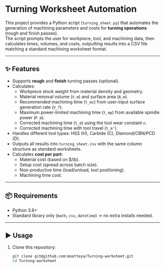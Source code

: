 # Turning Worksheet Automation

This project provides a Python script (`turning_sheet.py`) that automates the generation of machining parameters and costs for **turning operations** (rough and finish passes).  
The script prompts the user for workpiece, tool, and machining data, then calculates times, volumes, and costs, outputting results into a CSV file matching a standard machining worksheet format.

---

## ✨ Features
- Supports **rough** and **finish** turning passes (optional).
- Calculates:
  - Workpiece stock weight from material density and geometry.
  - Material removal volume (`V_m`) and surface area (`A_m`).
  - Recommended machining time (`t_mc`) from user-input surface generation rate (`V_f`).
  - Maximum power-limited machining time (`t_mp`) from available spindle power (`P_m`).
  - Corrected machining time (`t_m`) using the tool wear constant `n`.
  - Corrected machining time with tool travel (`t_m'`).
- Handles different tool types: HSS (H), Carbide (C), Diamond/CBN/PCD (D).
- Outputs all results into `turning_sheet.csv` with the same column structure as standard worksheets.
- Calculates **cost per part**:
  - Material cost (based on $/lb).
  - Setup cost (spread across batch size).
  - Non-productive time (load/unload, tool positioning).
  - Machining time cost.

---

## 📦 Requirements
- Python 3.8+
- Standard library only (`math`, `csv`, `datetime`) → no extra installs needed.

---

## ▶️ Usage
1. Clone this repository:
   ```bash
   git clone git@github.com:moatteya/Turning-worksheet.git
   cd Turning-worksheet
